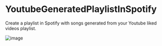 # YoutubeGeneratedPlaylistInSpotify
Create a playlist in Spotify with songs generated from your Youtube liked videos playlist.

![image](https://user-images.githubusercontent.com/80653191/157419920-743bd846-1241-43a1-ade5-7bf007b81a92.png)
